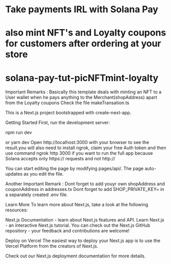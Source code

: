 # Take payments IRL with Solana Pay
# also mint NFT's and Loyalty coupons for customers after ordering at your store

# solana-pay-tut-picNFTmint-loyalty
Important Remarks : Basically this template deals with minting an NFT to a User wallet when he pays anything to the Merchant(shopAddress) apart from the Loyalty coupons Check the file makeTransation.ts

This is a Next.js project bootstrapped with create-next-app.

Getting Started First, run the development server:

npm run dev

or
yarn dev Open http://localhost:3000 with your browser to see the result.you will also need to install ngrok, claim your free Auth token and then use command ngrok http 3000 if you want to run the full app because Solana accepts only https:// requests and not http://

You can start editing the page by modifying pages/api/. The page auto-updates as you edit the file.

Another Important Remark : Dont forget to add youyr own shopAddress and couponAddress in addresses.tx Dont forget to add SHOP_PRIVATE_KEY= in a separately created .env file.

Learn More To learn more about Next.js, take a look at the following resources:

Next.js Documentation - learn about Next.js features and API. Learn Next.js - an interactive Next.js tutorial. You can check out the Next.js GitHub repository - your feedback and contributions are welcome!

Deploy on Vercel The easiest way to deploy your Next.js app is to use the Vercel Platform from the creators of Next.js.

Check out our Next.js deployment documentation for more details.
